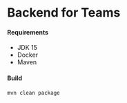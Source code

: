# Backend for Teams

#### Requirements

 * JDK 15
 * Docker
 * Maven
 
 
#### Build 
`mvn clean package`
